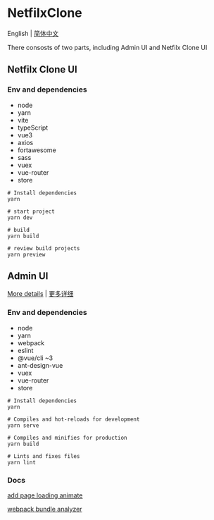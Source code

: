 # NetfilxClone

English | [简体中文](./README.zh-CN.md)

There consosts of two parts, including Admin UI and Netfilx Clone UI

## Netfilx Clone UI

### Env and dependencies

- node
- yarn
- vite
- typeScript
- vue3
- axios
- fortawesome
- sass
- vuex
- vue-router
- store

``` shell
# Install dependencies
yarn

# start project
yarn dev 

# build
yarn build

# review build projects
yarn preview 
```

## Admin UI

[More details](./AdminUI/README.md) | [更多详细](./AdminUI/README.zh-CN.md)
### Env and dependencies

- node
- yarn
- webpack
- eslint
- @vue/cli ~3
- ant-design-vue
- vuex
- vue-router
- store

``` shell
# Install dependencies
yarn

# Compiles and hot-reloads for development
yarn serve

# Compiles and minifies for production
yarn build

# Lints and fixes files
yarn lint
```

### Docs

[add page loading animate](./AdminUI/docs/add-page-loading-animate.md)  

[webpack bundle analyzer](./AdminUI/docs/webpack-bundle-analyzer.md)
